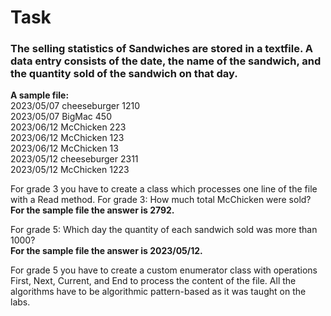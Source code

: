 # Task

### The selling statistics of Sandwiches are stored in a textfile. A data entry consists of the date, the name of the sandwich, and the quantity sold of the sandwich on that day.

**A sample file:**
<br> 2023/05/07 cheeseburger 1210
<br> 2023/05/07 BigMac 450
<br> 2023/06/12 McChicken 223
<br> 2023/06/12 McChicken 123
<br> 2023/06/12 McChicken 13
<br> 2023/05/12 cheeseburger 2311
<br> 2023/05/12 McChicken 1223

For grade 3 you have to create a class which processes one line of the file with a Read method. For grade 3: How much total McChicken were sold?
<br> **For the sample file the answer is 2792.**

For grade 5: Which day the quantity of each sandwich sold was more than 1000?
<br> **For the sample file the answer is 2023/05/12.**

For grade 5 you have to create a custom enumerator class with operations First, Next,
Current, and End to process the content of the file. All the algorithms have to be algorithmic
pattern-based as it was taught on the labs.








